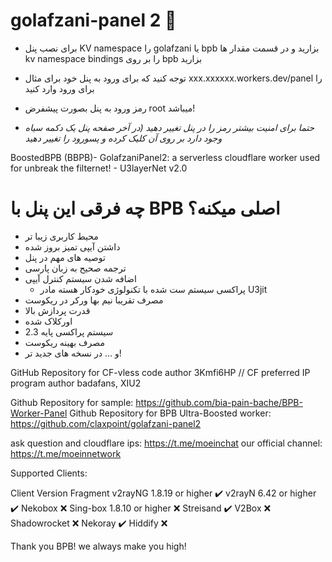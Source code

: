 # golafzani-panel 2 📡

* برای نصب پنل KV namespace را golafzani یا bpb بزارید و در قسمت مقدار ها kv namespace bindings را بر روی bpb بزارید

* توجه کنید که برای ورود به پنل خود برای مثال xxx.xxxxxx.workers.dev/panel را برای ورود وارد کنید

* رمز ورود به پنل بصورت پیشفرض root میباشد!
* *حتما برای امنیت بیشتر رمز را در پنل تغییر دهید (در آخر صفحه پنل یک دکمه سیاه وجود دارد بر روی آن کلیک کرده و پسورود را تغییر دهید*
  
BoostedBPB (BBPB)- GolafzaniPanel2: a serverless cloudflare worker used for unbreak the filternet! - U3layerNet v2.0
# چه فرقی این پنل با BPB اصلی میکنه؟
- محیط کاربری زیبا تر
- داشتن آیپی تمیز بروز شده
- توصیه های مهم در پنل
- ترجمه صحیح به زبان پارسی
- اضافه شدن سیستم کنترل آیپی
  - پراکسی سیستم ست شده با تکنولوژی خودکار هسته مادر U3jit
- مصرف تقریبا نیم بها ورکر در ریکوست
- قدرت پردازش بالا
- اورکلاک شده
- سیستم پراکسی پایه 2.3
- مصرف بهینه ریکوست
- و ... در نسخه های جدید تر!


GitHub Repository for CF-vless code author 3Kmfi6HP // CF preferred IP program author badafans, XIU2

Github Repository for sample: https://github.com/bia-pain-bache/BPB-Worker-Panel
Github Repository for BPB Ultra-Boosted worker: https://github.com/claxpoint/golafzani-panel2

ask question and cloudflare ips: https://t.me/moeinchat
our official channel: https://t.me/moeinnetwork


Supported Clients:

Client	Version	Fragment
v2rayNG	1.8.19 or higher	✔️
v2rayN	6.42 or higher	✔️
Nekobox		❌
Sing-box	1.8.10 or higher	❌
Streisand		✔️
V2Box		❌
Shadowrocket		❌
Nekoray		✔️
Hiddify		❌


Thank you BPB! we always make you high!

